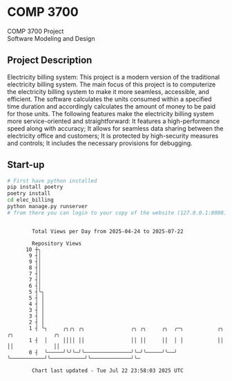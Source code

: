 # COMP 3700
COMP 3700 Project  
Software Modeling and Design
## Project Description
Electricity billing system: This project is a modern version of the traditional electricity billing system. The main focus of this project is to computerize the electricity billing system to make it more seamless, accessible, and efficient. The software calculates the units consumed within a specified time duration and accordingly calculates the amount of money to be paid for those units. The following features make the electricity billing system more service-oriented and straightforward: It features a high-performance speed along with accuracy; It allows for seamless data sharing between the electricity office and customers; It is protected by high-security measures and controls; It includes the necessary provisions for debugging.

## Start-up
```bash
# First have python installed
pip install poetry
poetry install
cd elec_billing
python manage.py runserver
# from there you can login to your copy of the website (127.0.0.1:8000), default creds are admin/admin
```

```

        Total Views per Day from 2025-04-24 to 2025-07-22

        Repository Views
      10 ┼╮
       9 ┤│
       9 ┤│
       8 ┤│
       7 ┤│
       7 ┤│
       6 ┤│
       5 ┤╰╮
       5 ┤ │
       4 ┤ │
       3 ┤ │
       3 ┤ │
       2 ┤ │
       1 ┤ ╰╮     ╭╮╭╮ ╭╮               ╭╮ ╭╮     ╭╮  ╭─╮           ╭╮           ╭╮             ╭╮
       1 ┤  │     ││││ ││               ││ ││     ││  │ │           ││           ││             ││
       0 ┤  ╰─────╯╰╯╰─╯╰───────────────╯╰─╯╰─────╯╰──╯ ╰───────────╯╰───────────╯╰─────────────╯╰─

        Chart last updated - Tue Jul 22 23:58:03 2025 UTC
        
```

